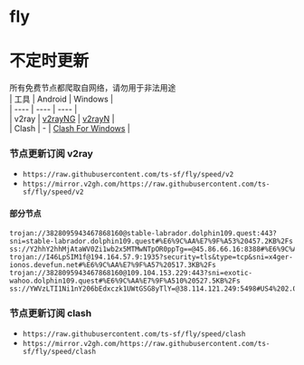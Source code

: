 # fly
# 不定时更新
所有免费节点都爬取自网络，请勿用于非法用途  
|  工具  | Android  | Windows  |  
|  ----  | ----   | ----  |  
| v2ray  | [v2rayNG](https://github.com/2dust/v2rayNG/releases) | [v2rayN](https://github.com/2dust/v2rayN/releases) |  
| Clash  | - | [Clash For Windows](https://github.com/2dust/clashN/releases) | 
  
### 节点更新订阅  v2ray
- `https://raw.githubusercontent.com/ts-sf/fly/speed/v2`  
- `https://mirror.v2gh.com/https://raw.githubusercontent.com/ts-sf/fly/speed/v2`  

#### 部分节点  
``` 
trojan://3828095943467868160@stable-labrador.dolphin109.quest:443?sni=stable-labrador.dolphin109.quest#%E6%9C%AA%E7%9F%A53%20457.2KB%2Fs
ss://Y2hhY2hhMjAtaWV0Zi1wb2x5MTMwNTpOR0ppTg==@45.86.66.16:8388#%E6%9C%AA%E7%9F%A55%2056.1KB%2Fs
trojan://I46LpSIM1f@194.164.57.9:1935?security=tls&type=tcp&sni=x4ger-ionos.devefun.net#%E6%9C%AA%E7%9F%A57%20517.3KB%2Fs
trojan://3828095943467868160@109.104.153.229:443?sni=exotic-wahoo.dolphin109.quest#%E6%9C%AA%E7%9F%A510%20527.5KB%2Fs
ss://YWVzLTI1Ni1nY206bEdxczk1UWtGSG8yTlY=@38.114.121.249:5498#US4%202.0MB%2Fs
```
### 节点更新订阅  clash
- `https://raw.githubusercontent.com/ts-sf/fly/speed/clash`  
- `https://mirror.v2gh.com/https://raw.githubusercontent.com/ts-sf/fly/speed/clash`  


